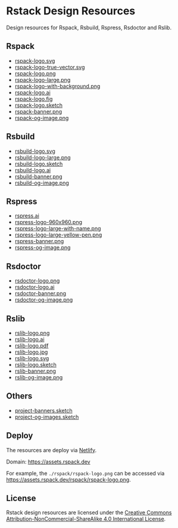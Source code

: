 # Rstack Design Resources

Design resources for Rspack, Rsbuild, Rspress, Rsdoctor and Rslib.

## Rspack

- [rspack-logo.svg](./rspack/rspack-logo.svg)
- [rspack-logo-true-vector.svg](./rspack/rspack-logo-true-vector.svg)
- [rspack-logo.png](./rspack/rspack-logo.svg)
- [rspack-logo-large.png](./rspack/rspack-logo-large.svg)
- [rspack-logo-with-background.png](./rspack/rspack-logo-with-background.png)
- [rspack-logo.ai](./rspack/rspack-logo.ai)
- [rspack-logo.fig](./rspack/rspack-logo.fig)
- [rspack-logo.sketch](./rspack/rspack-logo.sketch)
- [rspack-banner.png](./rspack/rspack-banner.png)
- [rspack-og-image.png](./rspack/rspack-og-image.png)

## Rsbuild

- [rsbuild-logo.svg](./rsbuild/rsbuild-logo.svg)
- [rsbuild-logo-large.png](./rsbuild/rsbuild-logo-large.png)
- [rsbuild-logo.sketch](./rsbuild/rsbuild-logo.sketch)
- [rsbuild-logo.ai](./rsbuild/rsbuild-logo.ai)
- [rsbuild-banner.png](./rsbuild/rsbuild-banner.png)
- [rsbuild-og-image.png](./rsbuild/rsbuild-og-image.png)

## Rspress

- [rspress.ai](./rspress/rspress.ai)
- [rspress-logo-960x960.png](./rspress/rspress-logo-960x960.png)
- [rspress-logo-large-with-name.png](./rspress/rspress-logo-large-with-name.png)
- [rspress-logo-large-yellow-pen.png](./rspress/rspress-logo-large-yellow-pen.png)
- [rspress-banner.png](./rspress/rspress-banner.png)
- [rspress-og-image.png](./rspress/rspress-og-image.png)

## Rsdoctor

- [rsdoctor-logo.png](./rsdoctor/rsdoctor-logo.png)
- [rsdoctor-logo.ai](./rsdoctor/rsdoctor-logo.ai)
- [rsdoctor-banner.png](./rsdoctor/rsdoctor-banner.png)
- [rsdoctor-og-image.png](./rsdoctor/rsdoctor-og-image.png)

## Rslib

- [rslib-logo.png](./rslib/rslib-logo.png)
- [rslib-logo.ai](./rslib/rslib-logo.ai)
- [rslib-logo.pdf](./rslib/rslib-logo.pdf)
- [rslib-logo.jpg](./rslib/rslib-logo.jpg)
- [rslib-logo.svg](./rslib/rslib-logo.svg)
- [rslib-logo.sketch](./rslib/rslib-logo.sketch)
- [rslib-banner.png](./rslib/rslib-banner.png)
- [rslib-og-image.png](./rslib/rslib-og-image.png)

## Others

- [project-banners.sketch](./others/project-banners.sketch)
- [project-og-images.sketch](./others/project-og-images.sketch)

## Deploy

The resources are deploy via [Netlify](https://www.netlify.com/).

Domain: <https://assets.rspack.dev>

For example, the `./rspack/rspack-logo.png` can be accessed via <https://assets.rspack.dev/rspack/rspack-logo.png>.

## License

Rstack design resources are licensed under the [Creative Commons Attribution-NonCommercial-ShareAlike 4.0 International License](https://creativecommons.org/licenses/by-nc-sa/4.0/deed.en).
